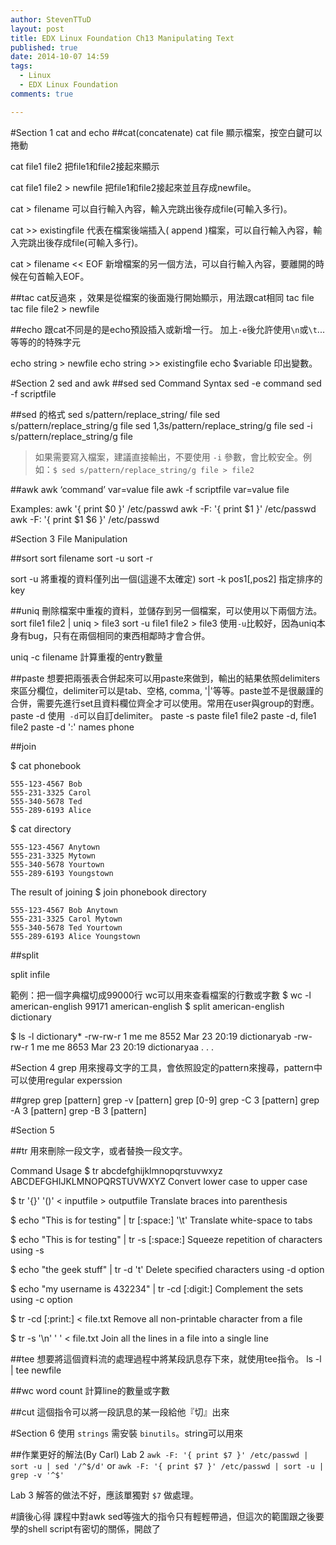 ```yaml
---
author: StevenTTuD
layout: post
title: EDX Linux Foundation Ch13 Manipulating Text
published: true
date: 2014-10-07 14:59
tags:
  - Linux
  - EDX Linux Foundation
comments: true

---
```

#Section 1 cat and echo
##cat(concatenate)
cat file
顯示檔案，按空白鍵可以捲動

cat file1 file2
把file1和file2接起來顯示

cat file1 file2 > newfile
把file1和file2接起來並且存成newfile。

cat > filename
可以自行輸入內容，輸入完跳出後存成file(可輸入多行)。

cat >> existingfile
代表在檔案後端插入( append )檔案，可以自行輸入內容，輸入完跳出後存成file(可輸入多行)。

cat > filename << EOF
新增檔案的另一個方法，可以自行輸入內容，要離開的時候在句首輸入EOF。

##tac
cat反過來 ，效果是從檔案的後面幾行開始顯示，用法跟cat相同
tac file
tac file file2 > newfile



##echo
跟cat不同是的是echo預設插入或新增一行。
加上```-e```後允許使用`\n`或`\t`...等等的的特殊字元

echo string > newfile
echo string >> existingfile
echo $variable
印出變數。

#Section 2 sed and awk
##sed
sed Command Syntax
sed -e command <filename>
sed -f scriptfile <filename>

##sed 的格式
sed s/pattern/replace_string/ file
sed s/pattern/replace_string/g file
sed 1,3s/pattern/replace_string/g file
sed -i s/pattern/replace_string/g file

> 如果需要寫入檔案，建議直接輸出，不要使用 `-i` 參數，會比較安全。例如：`$ sed s/pattern/replace_string/g file > file2`

##awk
awk ‘command’ var=value file
awk -f scriptfile var=value file

Examples:
awk '{ print $0 }' /etc/passwd
awk -F: '{ print $1 }' /etc/passwd
awk -F: '{ print $1 $6 }' /etc/passwd

#Section 3 File Manipulation

##sort
sort filename
sort -u
sort -r

sort -u 將重複的資料僅列出一個(這邊不太確定)
sort -k pos1[,pos2] 指定排序的key

##uniq
刪除檔案中重複的資料，並儲存到另一個檔案，可以使用以下兩個方法。
sort file1 file2 | uniq > file3
sort -u file1 file2 > file3
使用`-u`比較好，因為uniq本身有bug，只有在兩個相同的東西相鄰時才會合併。

uniq -c filename
計算重複的entry數量

##paste
想要把兩張表合併起來可以用paste來做到，輸出的結果依照delimiters來區分欄位，delimiter可以是tab、空格, comma,  '|'等等。paste並不是很嚴謹的合併，需要先進行set且資料欄位齊全才可以使用。常用在user與group的對應。
paste -d
使用` -d`可以自訂delimiter。
paste -s
paste file1 file2
paste -d, file1 file2
paste -d ':' names phone

##join

$ cat phonebook
```
555-123-4567 Bob
555-231-3325 Carol
555-340-5678 Ted
555-289-6193 Alice
```

$ cat directory
```
555-123-4567 Anytown
555-231-3325 Mytown
555-340-5678 Yourtown
555-289-6193 Youngstown
```

The result of joining
$ join phonebook directory
```
555-123-4567 Bob Anytown
555-231-3325 Carol Mytown
555-340-5678 Ted Yourtown
555-289-6193 Alice Youngstown
```
##split

split infile <Prefix>

範例：把一個字典檔切成99000行
wc可以用來查看檔案的行數或字數
$ wc -l american-english
99171 american-english
$ split american-english dictionary

$ ls -l dictionary*
-rw-rw-r 1 me me 8552 Mar 23 20:19 dictionaryab
-rw-rw-r 1 me me 8653 Mar 23 20:19 dictionaryaa
. . .


#Section 4 grep
用來搜尋文字的工具，會依照設定的pattern來搜尋，pattern中可以使用regular experssion

##grep
grep [pattern] <filename>
grep -v [pattern] <filename>
grep [0-9] <filename>
grep -C 3 [pattern] <filename>
grep -A 3 [pattern] <filename>
grep -B 3 [pattern] <filename>

#Section 5

##tr
用來刪除一段文字，或者替換一段文字。

Command	Usage
$ tr abcdefghijklmnopqrstuvwxyz ABCDEFGHIJKLMNOPQRSTUVWXYZ
Convert lower case to upper case

$ tr '{}' '()' < inputfile >
outputfile	Translate braces into parenthesis

$ echo "This is for testing" | tr [:space:] '\t'
Translate white-space to tabs

$ echo "This is for testing" | tr -s [:space:]
Squeeze repetition of characters using -s

$ echo "the geek stuff" | tr -d 't'
Delete specified characters using -d option

$ echo "my username is 432234" | tr -cd [:digit:]
Complement the sets using -c option

$ tr -cd [:print:] < file.txt
Remove all non-printable character from a file

$ tr -s '\n' ' ' < file.txt
Join all the lines in a file into a single line

##tee
想要將這個資料流的處理過程中將某段訊息存下來，就使用tee指令。
 ls -l | tee newfile

##wc
word count
計算line的數量或字數

##cut
這個指令可以將一段訊息的某一段給他『切』出來

#Section 6
使用 `strings` 需安裝 `binutils`。string可以用來

##作業更好的解法(By Carl)
Lab 2
`awk -F: '{ print $7 }' /etc/passwd | sort -u | sed '/^$/d'` or
`awk -F: '{ print $7 }' /etc/passwd | sort -u | grep -v '^$'`

Lab 3
解答的做法不好，應該單獨對 `$7` 做處理。

#讀後心得
課程中對awk sed等強大的指令只有輕輕帶過，但這次的範圍跟之後要學的shell script有密切的關係，開啟了
